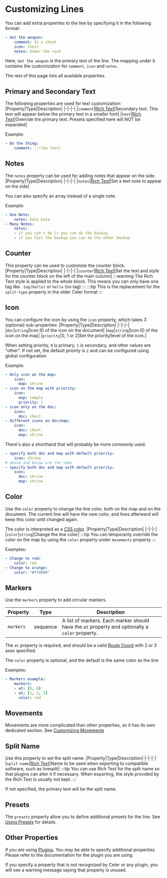 # Customizing Lines
You can add extra properties to the line by specifying it in the following format:
```yaml
- Get the weapon:
    comment: In a chest
    icon: chest
    notes: Under the rock
```
Here, `Get the weapon` is the primary text of the line. The mapping under it
contains the customization for `comment`, `icon` and `notes`.

The rest of this page lists all available properties.

## Primary and Secondary Text
The following properties are used for text customization:
|Property|Type|Description|
|-|-|-|
|`comment`|[Rich Text](./customizing-text.md)|Secondary text. This text will appear below the primary text in a smaller font|
|`text`|[Rich Text](./customizing-text.md)|Override the primary text. Presets specified here will NOT be expanded|

Example:
```yaml
- Do the thing:
    comment: .!!(be fast)
```

## Notes
The `notes` property can be used for adding notes that appear on the side.
|Property|Type|Description|
|-|-|-|
|`notes`|[Rich Text](./customizing-text.md)|Set a text note to appear on the side|

You can also specify an array instead of a single note.

Example:
```yaml
- One Note:
    notes: bala bala
- Many Notes:
    notes:
    - if you can't do it you can do the backup
    - if you fail the backup you can do the other backup
```

## Counter
This property can be used to customize the counter block.
|Property|Type|Description|
|-|-|-|
|`counter`|[Rich Text](./customizing-text.md)|Set the text and style for the counter block on the left of the main column|
:::warning
The Rich Text style is applied to the whole block. This means you can only have one tag like `.tag(hello)` or `hello` (no tag)
:::
:::tip
This is the replacement for the `split-type` property in the older Celer format
:::

## Icon
You can configure the icon by using the `icon` property, which takes 3 (optional) sub-properties:
|Property|Type|Description|
|-|-|-|
|`doc`|`string`|Icon ID of the icon on the document|
|`map`|`string`|Icon ID of the icon on the map|
|`priority`|0, 1 or 2|Set the priority/level of the icon.|

When setting priority, `0` is primary, `1` is secondary, and other values are "other".
If not set, the default priority is `2` and can be configured using global configuration

Example:
```yaml
- Only icon on the map:
    icon: 
      map: shrine
- icon on the map with priority:
    icon:
      map: temple
      priority: 1
- icon only on the doc:
    icon:
      doc: chest
- different icons on doc/map:
    icon:
      doc: chest
      map: shrine
```
There's also a shorthand that will probably be more commonly used:
```yaml
- specify both doc and map with default priority:
    icon: shrine 
# above and below are the same
- specify both doc and map with default priority:
    icon:
      doc: shrine 
      map: shrine 
```

## Color
Use the `color` property to change the line color, both on the map and on the document.
The current line will have the new color, and lines afterward will keep this color until
changed again.

The color is interpreted as a [CSS color](https://www.w3schools.com/cssref/css_colors.php).
|Property|Type|Description|
|-|-|-|
|`color`|`string`|Change the line color|
:::tip
You can temporarily override the color on the map by using the `color` property under `movements` property
:::

Examples:
```yaml
- Change to red:
    color: red
- Change to orange:
    color: "#ff8800"
```

## Markers
Use the `markers` property to add circular markers.

|Property|Type|Description|
|-|-|-|
|`markers`|sequence|A list of markers. Each marker should have the `at` property and optionally a `color` property.|

The `at` property is required, and should be a valid [Route Coord](./config/map#coordinate-concepts) with 2 or 3 axes specified.

The `color` property is optional, and the default is the same color as the line

Examples:
```yaml
- Markers example:
    markers:
    - at: [0, 0]
    - at: [1, 2, 3]
      color: red
```

## Movements
Movements are more complicated than other properties, so it has its own dedicated section.
See [Customizing Movements](./customizing-movements)

## Split Name
Use this property to set the split name.
|Property|Type|Description|
|-|-|-|
|`split-name`|[Rich Text](./customizing-text.md)|Name to be used when exporting to compatible software, such as livesplit|
:::tip
You can use Rich Text for the split name so that plugins can alter it if necessary.
When exporting, the style provided by the Rich Text is usually not kept.
:::

If not specified, the primary text will be the split name.

## Presets
The `presets` property allow you to define additional presets for the line.
See [Using Presets](./using-presets.md) for details.

## Other Properties
If you are using [Plugins](../plugin/index.md). You may be able to specify additional properties. Please refer to the
documentation for the plugin you are using.

If you specify a property that is not recognized by Celer or any plugin, you will see a warning message
saying that property is unused.
